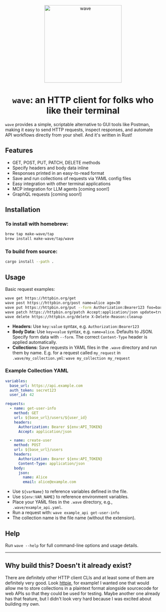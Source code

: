 <div align="center">
  <img width="250" height="250" alt="wave" src="https://github.com/user-attachments/assets/6741625c-9333-4d7d-9b71-1d04dee61b9c" />
  
  # `wave`: an HTTP client for folks who like their terminal
</div>

`wave` provides a simple, scriptable alternative to GUI tools like Postman, making it easy to send HTTP requests, inspect responses, and automate API workflows directly from your shell. And it's written in Rust!

## Features
- GET, POST, PUT, PATCH, DELETE methods
- Specify headers and body data inline
- Responses printed in an easy-to-read format
- Save and run collections of requests via YAML config files
- Easy integration with other terminal applications
- MCP integration for LLM agents [coming soon!]
- GraphQL requests [coming soon!]

## Installation

### To install with homebrew:
```sh
brew tap make-wave/tap
brew install make-wave/tap/wave
```

### To build from source:

```sh
cargo install --path .
```

## Usage

Basic request examples:

```sh
wave get https://httpbin.org/get 
wave post https://httpbin.org/post name=alice age=30
wave put https://httpbin.org/put --form Authorization:Bearer123 foo=bar
wave patch https://httpbin.org/patch Accept:application/json update=true
wave delete https://httpbin.org/delete X-Delete-Reason:cleanup
```

- **Headers:** Use `key:value` syntax, e.g. `Authorization:Bearer123`
- **Body Data:** Use `key=value` syntax, e.g. `name=alice`. Defaults to JSON. Specify form data with `--form`. The correct `Content-Type` header is applied automatically.
- **Collections:** Save requests in YAML files in the `.wave` directory and run them by name. E.g. for a request called `my_request` in `.wave/my_collection.yml`: `wave my_collection my_request`

### Example Collection YAML

```yaml
variables:
  base_url: https://api.example.com
  auth_token: secret123
  user_id: 42

requests:
  - name: get-user-info
    method: GET
    url: ${base_url}/users/${user_id}
    headers:
      Authorization: Bearer ${env:API_TOKEN}
      Accept: application/json

  - name: create-user
    method: POST
    url: ${base_url}/users
    headers:
      Authorization: Bearer ${env:API_TOKEN}
      Content-Type: application/json
    body:
      json:
        name: Alice
        email: alice@example.com
```

- Use `${varName}` to reference variables defined in the file.
- Use `${env:VAR_NAME}` to reference environment variables.
- Place your YAML files in the `.wave` directory, e.g., `.wave/example_api.yaml`.
- Run a request with: `wave example_api get-user-info`
- The collection name is the file name (without the extension).

## Help

Run `wave --help` for full command-line options and usage details.

---

## Why build this? Doesn't it already exist?

There are definitely other HTTP client CLIs and at least some of them are definitely very good. Look [httpie](https://github.com/httpie/cli), for example! I wanted one that would allow me to store collections in a plaintext format alongside sourcecode for web APIs so that they could be used for testing. Maybe another one already has that feature, but I didn't look very hard because I was excited about building my own.
